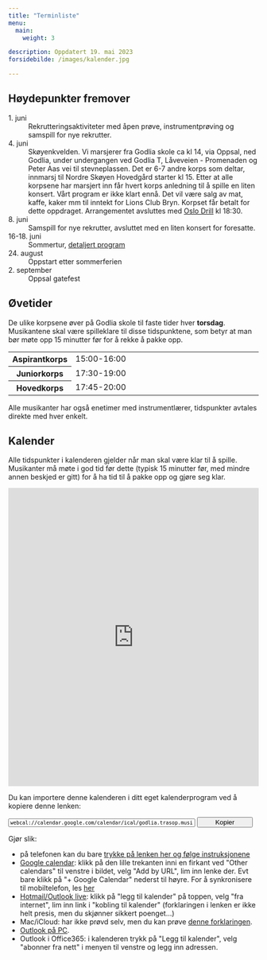 ```yaml
---
title: "Terminliste"
menu:
  main:
    weight: 3

description: Oppdatert 19. mai 2023
forsidebilde: /images/kalender.jpg

---
```


## Høydepunkter fremover

<dl>
<dt>1. juni</dt>
<dd>Rekrutteringsaktiviteter med åpen prøve, instrumentprøving og samspill for nye rekrutter.</dd>
<dt>4. juni</dt>
<dd>Skøyenkvelden. Vi marsjerer fra Godlia skole ca kl 14, via Oppsal, ned Godlia, under undergangen ved Godlia T, Låveveien - Promenaden og Peter Aas vei til stevneplassen. Det er 6-7 andre korps som deltar, innmarsj til Nordre Skøyen Hovedgård starter kl 15. Etter at alle korpsene har marsjert inn får hvert korps anledning til å spille en liten konsert. Vårt program er ikke klart ennå. Det vil være salg av mat, kaffe, kaker mm til inntekt for Lions Club Bryn. Korpset får betalt for dette oppdraget. Arrangementet avsluttes med <a href="https://www.oslodrill.no">Oslo Drill</a> kl 18:30.</dd>
<dt>8. juni</dt>
<dd>Samspill for nye rekrutter, avsluttet med en liten konsert for foresatte.</dd>
<dt>16-18. juni</dt>
<dd>Sommertur, <a href="/GT_sommertur-2023_infoskriv_2.pdf">detaljert program</a></dd>
<dt>24. august</dt>
<dd>Oppstart etter sommerferien</dd>
<dt>2. september</dt>
<dd>Oppsal gatefest</dd>
</dl>

## Øvetider

De ulike korpsene øver på Godlia skole til faste tider hver **torsdag**. Musikantene skal være spilleklare til disse tidspunktene, som betyr at man bør møte opp 15 minutter før for å rekke å pakke opp.

<table>
<colgroup>
    <col span="1" style="width: 20%;">
    <col span="1" style="width: 80%;">
</colgroup>
<tr><th>Aspirantkorps</th><td>15:00-16:00</td>
<tr><th>Juniorkorps</th>  <td>17:30-19:00</td>
<tr><th>Hovedkorps</th>   <td>17:45-20:00</td>
</table>

Alle musikanter har også enetimer med instrumentlærer, tidspunkter avtales direkte med hver enkelt.

## Kalender

Alle tidspunkter i kalenderen gjelder når man skal være klar til å spille. Musikanter må møte i god tid før dette (typisk 15 minutter før, med mindre annen beskjed er gitt) for å ha tid til å pakke opp og gjøre seg klar.

<iframe src="https://calendar.google.com/calendar/embed?showTitle=0&amp;showNav=0&amp;showDate=0&amp;showCalendars=0&amp;showTz=0&amp;mode=AGENDA&amp;height=600&amp;wkst=2&amp;bgcolor=%23FFFFFF&amp;src=godlia.trasop.musikkorps%40gmail.com&amp;color=%2342104A&amp;ctz=Europe%2FOslo" style="border-width:0" width="100%" height="600" frameborder="0" scrolling="no"></iframe>

Du kan importere denne kalenderen i ditt eget kalenderprogram ved å kopiere denne lenken:

<input type="text" id="copytextarea"  style="width: calc(100% - 8rem); display: inline-block; font-family: monospace; font-size: small" value="webcal://calendar.google.com/calendar/ical/godlia.trasop.musikkorps%40gmail.com/public/basic.ics"></input>
<button id="copyTextBtn" style="width: 7rem">Kopier</button>

<script>
  copyTextarea = document.querySelector('#copytextarea');
  copyTextarea.addEventListener('click', function(event) {
    copyTextarea.focus();
    copyTextarea.select();
  });
  copyTextBtn = document.querySelector('#copyTextBtn');
  copyTextBtn.addEventListener('click', function(event) {
    copyTextarea.focus();
    copyTextarea.select();
    try {
      let successful = document.execCommand('copy');
    } catch(err) {
      alert('Unable to copy');
    }
  });
</script>

Gjør slik:

- på telefonen kan du bare [trykke på lenken her og følge instruksjonene](webcal://calendar.google.com/calendar/ical/godlia.trasop.musikkorps%40gmail.com/public/basic.ics)
- [Google calendar](https://support.google.com/calendar/answer/37100?co=GENIE.Platform%3DDesktop&amp;hl=en): klikk på den lille trekanten inni en firkant ved "Other calendars" til venstre i bildet, velg "Add by URL", lim inn lenke der. Evt bare klikk på "+ Google Calendar" nederst til høyre. For å synkronisere til mobiltelefon, les [her](https://support.google.com/calendar/answer/151674?hl=no)
- [Hotmail/Outlook live](https://support.office.com/en-us/article/Import-or-subscribe-to-a-calendar-in-Outlook-com-or-Outlook-on-the-web-CFF1429C-5AF6-41EC-A5B4-74F2C278E98C?ui=en-US&amp;rs=en-US&amp;ad=US&amp;fromAR=1): klikk på "legg til kalender" på toppen, velg "fra internet", lim inn link i "kobling til kalender" (forklaringen i lenken er ikke helt presis, men du skjønner sikkert poenget...)
- Mac/iCloud: har ikke prøvd selv, men du kan prøve [denne forklaringen](https://support.apple.com/en-us/HT202361).
- [Outlook på PC](https://support.office.com/en-us/article/View-and-subscribe-to-Internet-Calendars-f6248506-e144-4508-b658-c838b6067597).
- Outlook i Office365: i kalenderen trykk på "Legg til kalender", velg "abonner fra nett" i menyen til venstre og legg inn adressen.
